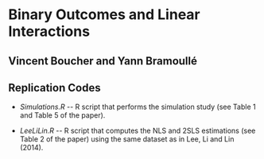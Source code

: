 # Binary Outcomes and Linear Interactions

## Vincent Boucher and Yann Bramoullé

## Replication Codes

+ *Simulations.R* -- R script that performs the simulation study (see Table 1 and Table 5 of the paper).

+ *LeeLiLin.R* -- R script that computes the NLS and 2SLS estimations (see Table 2 of the paper) using the same dataset as in Lee, Li and Lin (2014).


